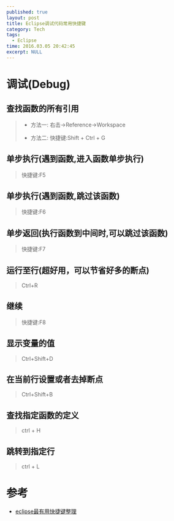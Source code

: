 ```yaml
---
published: true
layout: post
title: Eclipse调试代码常用快捷键
category: Tech 
tags: 
  - Eclipse
time: 2016.03.05 20:42:45
excerpt: NULL
---
```


# 调试(Debug)
## 查找函数的所有引用
> * 方法一:
> 右击->Reference->Workspace
>
> * 方法二:
> 快捷键:Shift + Ctrl + G

## 单步执行(遇到函数,进入函数单步执行)
> 快捷键:F5

## 单步执行(遇到函数,跳过该函数)
> 快捷键:F6

## 单步返回(执行函数到中间时,可以跳过该函数)
> 快捷键:F7

## 运行至行(超好用，可以节省好多的断点)
> Ctrl+R 

## 继续
> 快捷键:F8

## 显示变量的值
> Ctrl+Shift+D

## 在当前行设置或者去掉断点
> Ctrl+Shift+B 

## 查找指定函数的定义
> ctrl + H

## 跳转到指定行
> ctrl + L

# 参考 
- [eclipse最有用快捷键整理](http://rongmayisheng.com/post/eclipse%E6%9C%80%E6%9C%89%E7%94%A8%E5%BF%AB%E6%8D%B7%E9%94%AE%E6%95%B4%E7%90%86)
